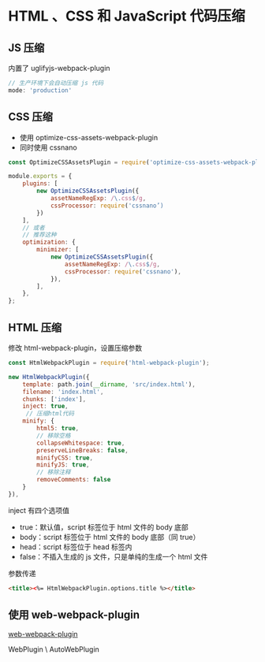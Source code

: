 # HTML 、CSS 和 JavaScript 代码压缩

## JS 压缩

内置了 uglifyjs-webpack-plugin

```js
// 生产环境下会自动压缩 js 代码
mode: 'production'
```

## CSS 压缩

- 使⽤ optimize-css-assets-webpack-plugin
- 同时使用 cssnano

```js
const OptimizeCSSAssetsPlugin = require('optimize-css-assets-webpack-plugin');

module.exports = {
    plugins: [
        new OptimizeCSSAssetsPlugin({
            assetNameRegExp: /\.css$/g,
            cssProcessor: require('cssnano’)
        })
    ],
    // 或者
    // 推荐这种
    optimization: {
        minimizer: [
            new OptimizeCSSAssetsPlugin({
                assetNameRegExp: /\.css$/g,
                cssProcessor: require('cssnano'),
            }),
        ],
    },
};
```

## HTML 压缩

修改 html-webpack-plugin，设置压缩参数

```js
const HtmlWebpackPlugin = require('html-webpack-plugin');

new HtmlWebpackPlugin({
    template: path.join(__dirname, 'src/index.html'),
    filename: 'index.html',
    chunks: ['index'],
    inject: true,
     // 压缩html代码
    minify: {
        html5: true,
        // 移除空格
        collapseWhitespace: true,
        preserveLineBreaks: false,
        minifyCSS: true,
        minifyJS: true,
        // 移除注释
        removeComments: false
    }
}),
```

inject 有四个选项值

- true：默认值，script 标签位于 html 文件的 body 底部
- body：script 标签位于 html 文件的 body 底部（同 true）
- head：script 标签位于 head 标签内
- false：不插入生成的 js 文件，只是单纯的生成一个 html 文件

参数传递

```html
<title><%= HtmlWebpackPlugin.options.title %></title>
```

## 使用 web-webpack-plugin

[web-webpack-plugin](https://www.npmjs.com/package/web-webpack-plugin)

WebPlugin \ AutoWebPlugin
